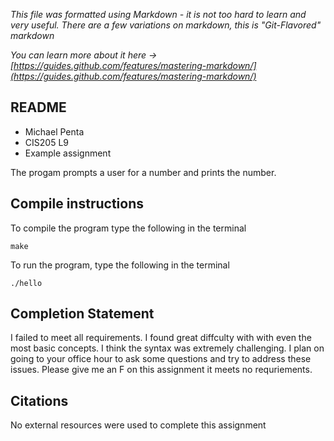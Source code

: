*This file was formatted using Markdown - it is not too hard to learn and very useful. There are a few variations on markdown, this is "Git-Flavored" markdown*

*You can learn more about it here -> [https://guides.github.com/features/mastering-markdown/](https://guides.github.com/features/mastering-markdown/)*

## README
- Michael Penta 
- CIS205 L9 
- Example assignment

The progam prompts a user for a number and prints the number.

## Compile instructions 

To compile the program type the following in the terminal 

```
make
```
To run the program, type the following in the terminal
```
./hello
``` 

## Completion Statement
I failed to meet all requirements. I found great diffculty with with even the most basic concepts. I think the syntax was 
extremely challenging. I plan on going to your office hour to ask some questions and try to address these issues.
Please give me an F on this assignment it meets no requriements.


## Citations
No external resources were used to complete this assignment
